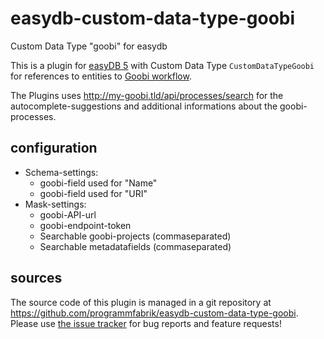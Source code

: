 # easydb-custom-data-type-goobi
Custom Data Type "goobi" for easydb

This is a plugin for [easyDB 5](http://5.easydb.de/) with Custom Data Type `CustomDataTypeGoobi` for references to entities to [Goobi workflow](<https://www.intranda.com/digiverso/goobi/>).

The Plugins uses <http://my-goobi.tld/api/processes/search> for the autocomplete-suggestions and additional informations about the goobi-processes.

## configuration

* Schema-settings:
  * goobi-field used for "Name"
  * goobi-field used for "URI"
* Mask-settings:
  * goobi-API-url
  * goobi-endpoint-token
  * Searchable goobi-projects (commaseparated)
  * Searchable metadatafields (commaseparated)

## sources

The source code of this plugin is managed in a git repository at <https://github.com/programmfabrik/easydb-custom-data-type-goobi>. Please use [the issue tracker](https://github.com/programmfabrik/easydb-custom-data-type-goobi/issues) for bug reports and feature requests!
